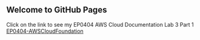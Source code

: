 ## Welcome to GitHub Pages


Click on the link to see my EP0404 AWS Cloud Documentation Lab 3 Part 1
[EP0404-AWSCloudFoundation](EP0404-AWSCloudFoundations/EP0404-AWSCloudFoundations.md)
